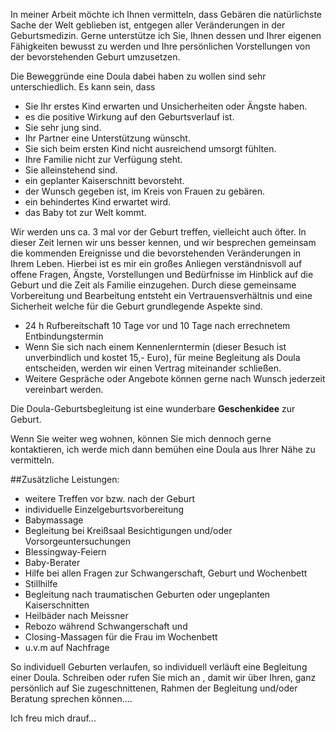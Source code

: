 In meiner Arbeit möchte ich Ihnen vermitteln, dass Gebären die natürlichste Sache der Welt geblieben ist, entgegen aller Veränderungen in der Geburtsmedizin. Gerne unterstütze ich Sie, Ihnen dessen und Ihrer eigenen Fähigkeiten bewusst zu werden und Ihre persönlichen Vorstellungen von der bevorstehenden Geburt umzusetzen.

Die Beweggründe eine Doula dabei haben zu wollen sind sehr unterschiedlich. Es kann sein, dass
- Sie Ihr erstes Kind erwarten und Unsicherheiten oder Ängste haben.
- es die positive Wirkung auf den Geburtsverlauf ist.
- Sie sehr jung sind.
- Ihr Partner eine Unterstützung wünscht.
- Sie sich beim ersten Kind nicht ausreichend umsorgt fühlten.
- Ihre Familie nicht zur Verfügung steht.
- Sie alleinstehend sind.
- ein geplanter Kaiserschnitt bevorsteht.
- der Wunsch gegeben ist, im Kreis von Frauen zu gebären.
- ein behindertes Kind erwartet wird.
- das Baby tot zur Welt kommt.

Wir werden uns ca. 3 mal vor der Geburt treffen, vielleicht auch öfter. In dieser Zeit lernen wir uns besser kennen, und wir besprechen gemeinsam die kommenden Ereignisse und die bevorstehenden Veränderungen in Ihrem Leben. Hierbei ist es mir ein großes Anliegen verständnisvoll auf offene Fragen, Ängste, Vorstellungen und Bedürfnisse im Hinblick auf die Geburt und die Zeit als Familie einzugehen. Durch diese gemeinsame Vorbereitung und Bearbeitung entsteht ein Vertrauensverhältnis und eine Sicherheit welche für die Geburt grundlegende Aspekte sind.
- 24 h Rufbereitschaft 10 Tage vor und 10 Tage nach errechnetem Entbindungstermin
- Wenn Sie sich nach einem Kennenlerntermin  (dieser Besuch ist unverbindlich und kostet 15,- Euro), für meine Begleitung als Doula entscheiden, werden wir einen Vertrag miteinander schließen.
- Weitere Gespräche oder Angebote können gerne nach Wunsch jederzeit vereinbart werden.

Die Doula-Geburtsbegleitung ist eine wunderbare **Geschenkidee** zur Geburt.

Wenn Sie weiter weg wohnen, können Sie mich dennoch gerne kontaktieren, ich werde mich dann bemühen eine Doula aus Ihrer Nähe zu vermitteln.

##Zusätzliche Leistungen:
- weitere Treffen vor bzw. nach der Geburt
- individuelle Einzelgeburtsvorbereitung
- Babymassage
- Begleitung bei Kreißsaal Besichtigungen und/oder Vorsorgeuntersuchungen
- Blessingway-Feiern
- Baby-Berater
- Hilfe bei allen Fragen zur Schwangerschaft, Geburt und Wochenbett
- Stillhilfe
- Begleitung nach traumatischen Geburten oder ungeplanten Kaiserschnitten
- Heilbäder nach Meissner
- Rebozo während Schwangerschaft und
- Closing-Massagen für die Frau im Wochenbett
- u.v.m auf Nachfrage

So individuell Geburten verlaufen, so individuell verläuft eine Begleitung einer Doula. Schreiben oder rufen Sie mich an , damit wir über Ihren, ganz persönlich auf Sie zugeschnittenen, Rahmen der Begleitung und/oder Beratung sprechen können....

Ich freu mich drauf...
